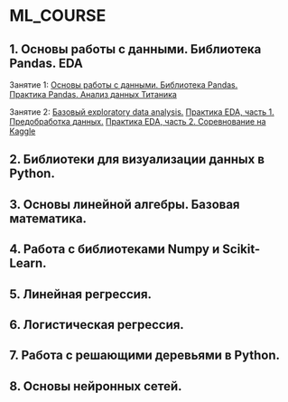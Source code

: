 # ML_COURSE


## 1. Основы работы с данными. Библиотека Pandas. EDA

Занятие 1:
[Основы работы с данными. Библиотека Pandas.](https://colab.research.google.com/drive/11m0UdRenaEHiM9BOgqj9cqA1ZxiKLNkh?usp=sharing)  
[Практика Pandas. Анализ данных Титаника](https://drive.google.com/file/d/17cydulvqGY-uTsBrE38kVBXij2AzcghV/view?usp=sharing)  

Занятие 2:
[Базовый exploratory data analysis.](https://colab.research.google.com/drive/1asiouRnCH7J66MyTYKuMAEMI30aqDngF?usp=sharing)
[Практика EDA, часть 1. Предобработка данных.](https://colab.research.google.com/drive/1C1aIXqkPxy6aiEq2vNPaMwcnbMNEUpgF?usp=sharing)
[Практика EDA, часть 2. Соревнование на Kaggle](https://colab.research.google.com/drive/1wAl_4no0zfge6GEwuGeZLiZtsX8KqkBr?usp=sharing)


## 2. Библиотеки для визуализации данных в Python.

## 3. Основы линейной алгебры. Базовая математика.

## 4. Работа с библиотеками Numpy и Scikit-Learn.

## 5. Линейная регрессия.

## 6. Логистическая регрессия.

## 7. Работа с решающими деревьями в Python.

## 8. Основы нейронных сетей.
